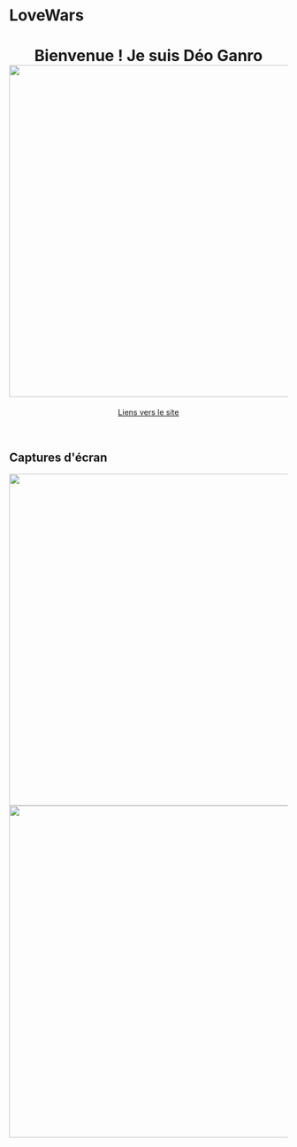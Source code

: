 # LoveWars

</hr>

<div align="center">
 <h1>
 Bienvenue ! Je suis Déo Ganro
 </br>
 <img src="https://i0.wp.com/media1.giphy.com/media/BemKqR9RDK4V2/giphy.gif" width="600px"/>
</h1>

<p>
 <a href="https://summercoder4.github.io/LoveWars/">Liens vers le site</a>
</p>
</div>


<br/>
<h2>Captures d'écran</h2>
<img src=https://user-images.githubusercontent.com/82833380/154092839-a449a945-03b0-4ece-be84-bd7502dc4af9.jpg width="600px"/>
<img src=https://user-images.githubusercontent.com/82833380/154092859-41670577-33c9-4a95-89c4-3522a4176a7a.jpg width="600px"/>







